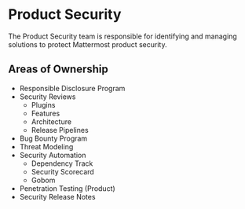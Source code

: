 # Product Security

The Product Security team is responsible for identifying and managing solutions to protect Mattermost product security.

## Areas of Ownership
- Responsible Disclosure Program
- Security Reviews
  - Plugins
  - Features
  - Architecture
  - Release Pipelines
- Bug Bounty Program
- Threat Modeling
- Security Automation
  - Dependency Track
  - Security Scorecard
  - Gobom
- Penetration Testing (Product)
- Security Release Notes

